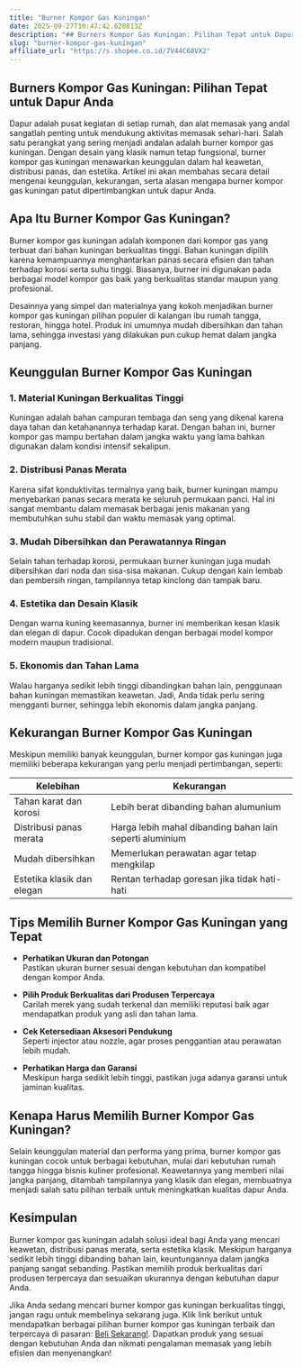 ```yaml
---
title: "Burner Kompor Gas Kuningan"
date: 2025-09-27T10:47:42.628813Z
description: "## Burners Kompor Gas Kuningan: Pilihan Tepat untuk Dapur Anda..."
slug: "burner-kompor-gas-kuningan"
affiliate_url: "https://s.shopee.co.id/7V44C68VX2"
---
```

## Burners Kompor Gas Kuningan: Pilihan Tepat untuk Dapur Anda

Dapur adalah pusat kegiatan di setiap rumah, dan alat memasak yang andal sangatlah penting untuk mendukung aktivitas memasak sehari-hari. Salah satu perangkat yang sering menjadi andalan adalah burner kompor gas kuningan. Dengan desain yang klasik namun tetap fungsional, burner kompor gas kuningan menawarkan keunggulan dalam hal keawetan, distribusi panas, dan estetika. Artikel ini akan membahas secara detail mengenai keunggulan, kekurangan, serta alasan mengapa burner kompor gas kuningan patut dipertimbangkan untuk dapur Anda.

## Apa Itu Burner Kompor Gas Kuningan?

Burner kompor gas kuningan adalah komponen dari kompor gas yang terbuat dari bahan kuningan berkualitas tinggi. Bahan kuningan dipilih karena kemampuannya menghantarkan panas secara efisien dan tahan terhadap korosi serta suhu tinggi. Biasanya, burner ini digunakan pada berbagai model kompor gas baik yang berkualitas standar maupun yang profesional.

Desainnya yang simpel dan materialnya yang kokoh menjadikan burner kompor gas kuningan pilihan populer di kalangan ibu rumah tangga, restoran, hingga hotel. Produk ini umumnya mudah dibersihkan dan tahan lama, sehingga investasi yang dilakukan pun cukup hemat dalam jangka panjang.

## Keunggulan Burner Kompor Gas Kuningan

### 1. Material Kuningan Berkualitas Tinggi

Kuningan adalah bahan campuran tembaga dan seng yang dikenal karena daya tahan dan ketahanannya terhadap karat. Dengan bahan ini, burner kompor gas mampu bertahan dalam jangka waktu yang lama bahkan digunakan dalam kondisi intensif sekalipun.

### 2. Distribusi Panas Merata

Karena sifat konduktivitas termalnya yang baik, burner kuningan mampu menyebarkan panas secara merata ke seluruh permukaan panci. Hal ini sangat membantu dalam memasak berbagai jenis makanan yang membutuhkan suhu stabil dan waktu memasak yang optimal.

### 3. Mudah Dibersihkan dan Perawatannya Ringan

Selain tahan terhadap korosi, permukaan burner kuningan juga mudah dibersihkan dari noda dan sisa-sisa makanan. Cukup dengan kain lembab dan pembersih ringan, tampilannya tetap kinclong dan tampak baru.

### 4. Estetika dan Desain Klasik

Dengan warna kuning keemasannya, burner ini memberikan kesan klasik dan elegan di dapur. Cocok dipadukan dengan berbagai model kompor modern maupun tradisional.

### 5. Ekonomis dan Tahan Lama

Walau harganya sedikit lebih tinggi dibandingkan bahan lain, penggunaan bahan kuningan memastikan keawetan. Jadi, Anda tidak perlu sering mengganti burner, sehingga lebih ekonomis dalam jangka panjang.

## Kekurangan Burner Kompor Gas Kuningan

Meskipun memiliki banyak keunggulan, burner kompor gas kuningan juga memiliki beberapa kekurangan yang perlu menjadi pertimbangan, seperti:

| Kelebihan | Kekurangan |
|--------------|--------------|
| Tahan karat dan korosi | Lebih berat dibanding bahan alumunium |
| Distribusi panas merata | Harga lebih mahal dibanding bahan lain seperti aluminium |
| Mudah dibersihkan | Memerlukan perawatan agar tetap mengkilap |
| Estetika klasik dan elegan | Rentan terhadap goresan jika tidak hati-hati |

## Tips Memilih Burner Kompor Gas Kuningan yang Tepat

- **Perhatikan Ukuran dan Potongan**  
Pastikan ukuran burner sesuai dengan kebutuhan dan kompatibel dengan kompor Anda.

- **Pilih Produk Berkualitas dari Produsen Terpercaya**  
Carilah merek yang sudah terkenal dan memiliki reputasi baik agar mendapatkan produk yang asli dan tahan lama.

- **Cek Ketersediaan Aksesori Pendukung**  
Seperti injector atau nozzle, agar proses penggantian atau perawatan lebih mudah.

- **Perhatikan Harga dan Garansi**  
Meskipun harga sedikit lebih tinggi, pastikan juga adanya garansi untuk jaminan kualitas.

## Kenapa Harus Memilih Burner Kompor Gas Kuningan?

Selain keunggulan material dan performa yang prima, burner kompor gas kuningan cocok untuk berbagai kebutuhan, mulai dari kebutuhan rumah tangga hingga bisnis kuliner profesional. Keawetannya yang memberi nilai jangka panjang, ditambah tampilannya yang klasik dan elegan, membuatnya menjadi salah satu pilihan terbaik untuk meningkatkan kualitas dapur Anda.

## Kesimpulan

 Burner kompor gas kuningan adalah solusi ideal bagi Anda yang mencari keawetan, distribusi panas merata, serta estetika klasik. Meskipun harganya sedikit lebih tinggi dibanding bahan lain, keuntungannya dalam jangka panjang sangat sebanding. Pastikan memilih produk berkualitas dari produsen terpercaya dan sesuaikan ukurannya dengan kebutuhan dapur Anda.

Jika Anda sedang mencari burner kompor gas kuningan berkualitas tinggi, jangan ragu untuk membelinya sekarang juga. Klik link berikut untuk mendapatkan berbagai pilihan burner kompor gas kuningan terbaik dan terpercaya di pasaran: [Beli Sekarang!](https://s.shopee.co.id/7V44C68VX2). Dapatkan produk yang sesuai dengan kebutuhan Anda dan nikmati pengalaman memasak yang lebih efisien dan menyenangkan!